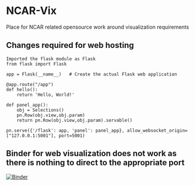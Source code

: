 # NCAR-Vix
Place for NCAR related opensource work around visualization requirements

## **Changes required for web hosting**
```
Imported the flask module as Flask
from flask import Flask 

app = Flask(__name__)   # Create the actual Flask web application

@app.route("/app") 
def hello(): 
    return 'Hello, World!'

def panel_app():
    obj = Selections()
    pn.Row(obj.view,obj.param)
    return pn.Row(obj.view,obj.param).servable()

pn.serve({'/flask': app, 'panel': panel_app}, allow_websocket_origin=["127.0.0.1:5001"], port=5001)
```
## **Binder for web visualization does not work as there is nothing to direct to the appropriate port**
[![Binder](https://mybinder.org/badge_logo.svg)](https://mybinder.org/v2/gh/NicholasCote/NCAR-viz/HEAD)